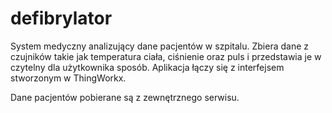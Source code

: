 # defibrylator
System medyczny analizujący dane pacjentów w szpitalu. Zbiera dane z czujników takie jak temperatura ciała, ciśnienie oraz puls i przedstawia je w czytelny dla użytkownika sposób. Aplikacja łączy się z interfejsem stworzonym w ThingWorkx.

Dane pacjentów pobierane są z zewnętrznego serwisu.
